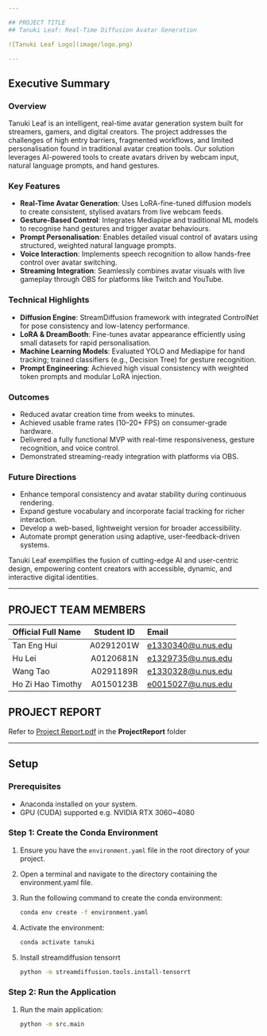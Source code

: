 ```yaml
---

## PROJECT TITLE  
## Tanuki Leaf: Real-Time Diffusion Avatar Generation   

![Tanuki Leaf Logo](image/logo.png)

---
```

## Executive Summary

### Overview

Tanuki Leaf is an intelligent, real-time avatar generation system built for streamers, gamers, and digital creators. The project addresses the challenges of high entry barriers, fragmented workflows, and limited personalisation found in traditional avatar creation tools. Our solution leverages AI-powered tools to create avatars driven by webcam input, natural language prompts, and hand gestures.

### Key Features

- **Real-Time Avatar Generation**: Uses LoRA-fine-tuned diffusion models to create consistent, stylised avatars from live webcam feeds.
- **Gesture-Based Control**: Integrates Mediapipe and traditional ML models to recognise hand gestures and trigger avatar behaviours.
- **Prompt Personalisation**: Enables detailed visual control of avatars using structured, weighted natural language prompts.
- **Voice Interaction**: Implements speech recognition to allow hands-free control over avatar switching.
- **Streaming Integration**: Seamlessly combines avatar visuals with live gameplay through OBS for platforms like Twitch and YouTube.

### Technical Highlights

- **Diffusion Engine**: StreamDiffusion framework with integrated ControlNet for pose consistency and low-latency performance.
- **LoRA & DreamBooth**: Fine-tunes avatar appearance efficiently using small datasets for rapid personalisation.
- **Machine Learning Models**: Evaluated YOLO and Mediapipe for hand tracking; trained classifiers (e.g., Decision Tree) for gesture recognition.
- **Prompt Engineering**: Achieved high visual consistency with weighted token prompts and modular LoRA injection.

### Outcomes

- Reduced avatar creation time from weeks to minutes.
- Achieved usable frame rates (10–20+ FPS) on consumer-grade hardware.
- Delivered a fully functional MVP with real-time responsiveness, gesture recognition, and voice control.
- Demonstrated streaming-ready integration with platforms via OBS.

### Future Directions

- Enhance temporal consistency and avatar stability during continuous rendering.
- Expand gesture vocabulary and incorporate facial tracking for richer interaction.
- Develop a web-based, lightweight version for broader accessibility.
- Automate prompt generation using adaptive, user-feedback-driven systems.

Tanuki Leaf exemplifies the fusion of cutting-edge AI and user-centric design, empowering content creators with accessible, dynamic, and interactive digital identities.

---

## PROJECT TEAM MEMBERS

| Official Full Name  | Student ID | Email  |
| :------------ |:---------------:| :-----|
| Tan Eng Hui | A0291201W | e1330340@u.nus.edu |
| Hu Lei | A0120681N | e1329735@u.nus.edu |
| Wang Tao | A0291189R | e1330328@u.nus.edu |
| Ho Zi Hao Timothy| A0150123B | e0015027@u.nus.edu |

## PROJECT REPORT

Refer to [Project Report.pdf](ProjectReport/Project%20Report.pdf) in the **ProjectReport** folder

---

## Setup

### Prerequisites
- Anaconda installed on your system.
- GPU (CUDA) supported e.g. NVIDIA RTX 3060~4080 

### Step 1: Create the Conda Environment
1. Ensure you have the `environment.yaml` file in the root directory of your project. 

2. Open a terminal and navigate to the directory containing the environment.yaml file.

3. Run the following command to create the conda environment:

    ```sh
    conda env create -f environment.yaml
    ```

4. Activate the environment:

    ```sh
    conda activate tanuki
    ```
5. Install streamdiffusion tensorrt
    ```sh
    python -m streamdiffusion.tools.install-tensorrt
    ```

### Step 2: Run the Application
1. Run the main application:

    ```sh
    python -m src.main
    ```
